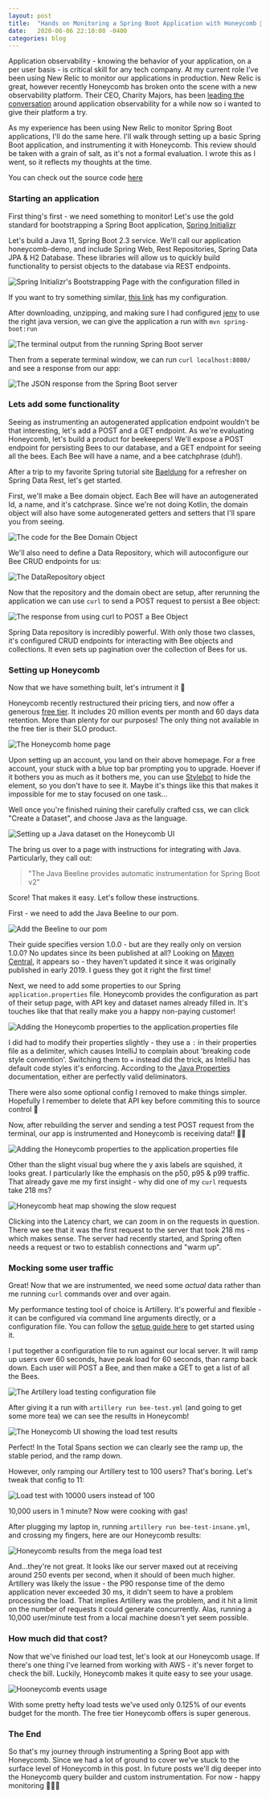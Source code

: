 ```yaml
---
layout: post
title:  "Hands on Monitoring a Spring Boot Application with Honeycomb 🐝"
date:   2020-06-06 22:10:00 -0400
categories: blog
---
```


Application observability - knowing the behavior of your application, on a per user basis - is critical skill for any tech company.  At my current role I've been using New Relic to monitor our applications in production.  New Relic is great, however recently Honeycomb has broken onto the scene with a new observability platform.  Their CEO, Charity Majors, has been [leading the conversation](https://charity.wtf) around application observability for a while now so i wanted to give their platform a try. 

As my experience has been using New Relic to monitor Spring Boot applications, I'll do the same here. I'll walk through setting up a basic Spring Boot application, and instrumenting it with Honeycomb.  This review should be taken with a grain of salt, as it's not a formal evaluation.  I wrote this as I went, so it reflects my thoughts at the time.

You can check out the source code [here](https://github.com/cpaika/honeycomb-demo])
### Starting an application
First thing's first - we need something to monitor!  Let's use the gold standard for bootstrapping a Spring Boot application, [Spring Initializr](https://start.spring.io/)

Let's build a Java 11, Spring Boot 2.3 service.  We'll call our application honeycomb-demo, and include Spring Web, Rest Repositories, Spring Data JPA & H2 Database.  These libraries will allow us to quickly build functionality to persist objects to the database via REST endpoints.

![Spring Initializr's Bootstrapping Page with the configuration filled in](/assets/honeycomb-demo/spring-init.png)


If you want to try something similar, [this link](https://start.spring.io/#!type=maven-project&language=java&platformVersion=2.3.0.RELEASE&packaging=jar&jvmVersion=11&groupId=com.paika&artifactId=honeycomb-demo&name=honeycomb-demo&description=Demo%20project%20for%20Spring%20Boot&packageName=com.paika.honeycomb-demo&dependencies=web,data-rest,h2,data-jpa) has my configuration.

After downloading, unzipping, and making sure I had configured [jenv](https://www.jenv.be/) to use the right java version, we can give the application a run with
`mvn spring-boot:run`


![The terminal output from the running Spring Boot server](/assets/honeycomb-demo/spring-running.png)


Then from a seperate terminal window, we can run `curl localhost:8080/` and see a response from our app:


![The JSON response from the Spring Boot server](/assets/honeycomb-demo/curl-localhost.png)


### Lets add some functionality
Seeing as instrumenting an autogenerated application endpoint wouldn't be that interesting, let's add a POST and a GET endpoint.
As we're evaluating Honeycomb, let's build a product for beekeepers!  We'll expose a POST endpoint for persisting Bees to our database, and a GET endpoint for seeing all the bees.  Each Bee will have a name, and a bee catchphrase (duh!). 

After a trip to my favorite Spring tutorial site [Baeldung](https://www.baeldung.com/spring-data-rest-intro) for a refresher on Spring Data Rest, let's get started.

First, we'll make a Bee domain object.  Each Bee will have an autogenerated Id, a name, and it's catchprase.  Since we're not doing Kotlin, the domain object will also have some autogenerated getters and setters that I'll spare you from seeing.


![The code for the Bee Domain Object](/assets/honeycomb-demo/domain-code.png)


We'll also need to define a Data Repository, which will autoconfigure our Bee CRUD endpoints for us:


![The DataRepository object](/assets/honeycomb-demo/data-repository.png)


Now that the repository and the domain obect are setup, after rerunning the application we can use `curl` to send a POST request to persist a Bee object:


![The response from using curl to POST a Bee Object](/assets/honeycomb-demo/post-bee.png)

Spring Data repository is incredibly powerful.  With only those two classes, it's configured CRUD endpoints for interacting with Bee objects and collections.  It even sets up pagination over the collection of Bees for us.

### Setting up Honeycomb
Now that we have something built, let's intrument it 🔎

Honeycomb recently restructured their pricing tiers, and now offer a generous [free tier](https://ui.honeycomb.io/signup/free).  It includes 20 million events per month and 60 days data retention.  More than plenty for our purposes!  The only thing not available in the free tier is their SLO product.


![The Honeycomb home page](/assets/honeycomb-demo/honeycomb-ui.png)


Upon setting up an account, you land on their above homepage.  For a free account, your stuck with a blue top bar prompting you to upgrade.  Hoever if it bothers you as much as it bothers me, you can use [Stylebot](https://chrome.google.com/webstore/detail/stylebot/oiaejidbmkiecgbjeifoejpgmdaleoha/related?hl=en) to hide the element, so you don't have to see it.  Maybe it's things like this that makes it impossible for me to stay focused on one task...

Well once you're finished ruining their carefully crafted css, we can click "Create a Dataset", and choose Java as the language.


![Setting up a Java dataset on the Honeycomb UI](/assets/honeycomb-demo/dataset-flow.png)


The bring us over to a page with instructions for integrating with Java.  Particularly, they call out:
>"The Java Beeline provides automatic instrumentation for Spring Boot v2"  

Score!  That makes it easy.  Let's follow these instructions.

First - we need to add the Java Beeline to our pom.

![Add the Beeline to our pom](/assets/honeycomb-demo/honey-pom.png)

Their guide specifies version 1.0.0 - but are they really only on version 1.0.0?  No updates since its been published at all?  Looking on [Maven Central](https://mvnrepository.com/artifact/io.honeycomb.beeline/beeline-spring-boot-starter/1.0.0), it appears so - they haven't updated it since it was originally published in early 2019.  I guess they got it right the first time!

Next, we need to add some properties to our Spring `application.properties` file.  Honeycomb provides the configuration as part of their setup page, with API key and dataset names already filled in.  It's touches like that that really make you a happy non-paying customer!

![Adding the Honeycomb properties to the application.properties file](/assets/honeycomb-demo/app-props.png)

I did had to modify their properties slightly - they use a `:` in their properties file as a delimiter, which causes IntelliJ to complain about 'breaking code style convention'.    Switching them to `=` instead did the trick, as IntelliJ has default code styles it's enforcing.  According to the [Java Properties](https://docs.oracle.com/javase/7/docs/api/java/util/Properties.html#load%28java.io.Reader%29) documentation, either are perfectly valid deliminators.

There were also some optional config I removed to make things simpler.  Hopefully I remember to delete that API key before commiting this to source control 🤞

Now, after rebuilding the server and sending a test POST request from the terminal, our app is instrumented and Honeycomb is receiving data!! 🎉🎉

![Adding the Honeycomb properties to the application.properties file](/assets/honeycomb-demo/got-data.png)

Other than the slight visual bug where the y axis labels are squished, it looks great.
I particularly like the emphasis on the p50, p95 & p99 traffic.  That already gave me my first insight - why did one of my `curl` requests take 218 ms?


![Honeycomb heat map showing the slow request](/assets/honeycomb-demo/why-slow.png)


Clicking into the Latency chart, we can zoom in on the requests in question.  There we see that it was the first request to the server that took 218 ms - which makes sense.  The server had recently started, and Spring often needs a request or two to establish connections and "warm up".

### Mocking some user traffic
Great! Now that we are instrumented, we need some *actual* data rather than me running `curl` commands over and over again.

My performance testing tool of choice is Artillery.  It's powerful and flexible - it can be configured via command line arguments directly, or a configuration file.  You can follow the [setup guide here](https://artillery.io/docs/getting-started/) to get started using it.

I put together a configuration file to run against our local server.  It will ramp up users over 60 seconds, have peak load for 60 seconds, than ramp back down.  Each user will POST a Bee, and then make a GET to get a list of all the Bees.

![The Artillery load testing configuration file](/assets/honeycomb-demo/artillery.png)


After giving it a run with `artillery run bee-test.yml` (and going to get some more tea) we can see the results in Honeycomb!


![The Honeycomb UI showing the load test results](/assets/honeycomb-demo/after-load-test.png)

Perfect!  In the Total Spans section we can clearly see the ramp up, the stable period, and the ramp down.

However, only ramping our Artillery test to 100 users?  That's boring.  Let's tweak that config to 11:

![Load test with 10000 users instead of 100](/assets/honeycomb-demo/insane.png)

10,000 users in 1 minute?  Now were cooking with gas!  


After plugging my laptop in, running `artillery run bee-test-insane.yml`, and crossing my fingers, here are our Honeycomb results:

![Honeycomb results from the mega load test](/assets/honeycomb-demo/max-out.png)

And...they're not great.  It looks like our server maxed out at receiving around 250 events per second, when it should of been much higher.  Artillery was likely the issue - the P90 response time of the demo application never exceeded 30 ms, it didn't seem to have a problem processing the load.  That implies Artillery was the problem, and it hit a limit on the number of requests it could generate concurrently.
Alas, running a 10,000 user/minute test from a local machine doesn't yet seem possible.

### How much did that cost?
Now that we've finished our load test, let's look at our Honeycomb usage.  If there's one thing I've learned from working with AWS - it's never forget to check the bill.  Luckily, Honeycomb makes it quite easy to see your usage.

![Hooneycomb events usage](/assets/honeycomb-demo/cost.png)

With some pretty hefty load tests we've used only 0.125% of our events budget for the month.  The free tier Honeycomb offers is super generous.

### The End
So that's my journey through instrumenting a Spring Boot app with Honeycomb.  Since we had a lot of ground to cover we've stuck to the surface level of Honeycomb in this post.  In future posts we'll dig deeper into the Honeycomb query builder and custom instrumentation.  For now - happy monitoring 🐝🐝🐝

